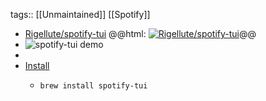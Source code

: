 tags:: [[Unmaintained]] [[Spotify]]

- [Rigellute/spotify-tui](https://github.com/Rigellute/spotify-tui)
  @@html: <a href="https://github.com/Rigellute/spotify-tui/"><img src="https://github-readme-stats-astronomer.vercel.app/api/pin/?username=Rigellute&repo=spotify-tui&theme=tokyonight" alt="Rigellute/spotify-tui"/></a>@@
- ![spotify-tui demo](https://user-images.githubusercontent.com/12150276/75177190-91d4ab00-572d-11ea-80bd-c5e28c7b17ad.gif)
-
- [Install](https://github.com/Rigellute/spotify-tui/#installation)
	- ```shell
	  brew install spotify-tui
	  ```